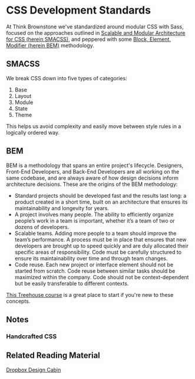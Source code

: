 # CSS Development Standards

At Think Brownstone we've standardized around modular CSS with Sass, focused on the approaches outlined in [Scalable and Modular Architecture for CSS (herein SMACSS)](https://smacss.com/), and peppered with some [Block, Element, Modifier (herein BEM)](http://bem.info/
) methodology.

## SMACSS

We break CSS down into five types of categories:

1. Base
2. Layout
3. Module
4. State
5. Theme

This helps us avoid complexity and easily move between style rules in a logically ordered way. 

## BEM

BEM is a methodology that spans an entire project's lifecycle. Designers, Front-End Developers, and Back-End Developers are all working on the same codebase, and are always aware of how design decisions inform architecture decisions. These are the origins of the BEM methodology:

* Standard projects should be developed fast and the results last long: a product created in a short time, built on an architecture that ensures its maintainability and longevity for years.
* A project involves many people. The ability to efficiently organize people’s work in a team is important, whether it’s a team of two or dozens of developers.
* Scalable teams. Adding more people to a team should improve the team’s performance. A process must be in place that ensures that new developers are brought up to speed quickly and are duly allocated their specific areas of responsibility. Code must be carefully structured to ensure its maintainability over time and through team changes.
* Code reuse. Each new project or interface element should not be started from scratch. Code reuse between similar tasks should be maximized within the company. Code should not be context-dependent but be easily transferable to different contexts. 

[This Treehouse course](http://teamtreehouse.com/library/modular-css-with-sass) is a great place to start if you're new to these concepts.

## Notes

### Handcrafted CSS

## Related Reading Material

[Dropbox Design Cabin](https://medium.com/@_dte/building-the-dropbox-design-cabin-9fdec4356671)